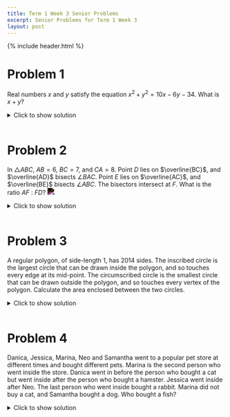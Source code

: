 ```yaml
---
title: Term 1 Week 3 Senior Problems
excerpt: Senior Problems for Term 1 Week 3
layout: post
---
```

{% include header.html %}

# Problem 1
Real numbers $x$ and $y$ satisfy the equation $x^2+y^2=10x-6y-34$. What is $x+y$?

<details>
<summary>Click to show solution</summary>
<h2>Solution 1</h2>
If we move every term dependent on $x$ or $y$ to the LHS, we get $x^2 - 10x + y^2 + 6y = -34$. Adding $34$ to both sides, we have $x^2 - 10x + y^2 + 6y + 34 = 0$. We can split the $34$ into $25$ and $9$ to get $(x - 5)^2 + (y + 3)^2 = 0$. Notice this is a circle with radius $0$, which only contains one point. So, the only point is $(5, -3)$, so the sum is $5 + (-3) = 2$.
<br>

<h2>Solution 2</h2>
If we move every term including $x$ or $y$ to the LHS, we get \[x^2 - 10x + y^2 + 6y = -34.\] We can complete the square to find that this equation becomes \[(x - 5)^2 + (y + 3)^2 = 0.\] Since the square of any real number is non-negative, we know that the sum is greater than or equal to $0$. Equality holds when the value inside the parentheses is equal to $0$. We find that \[(x,y) = (5,-3)\] and the sum we are looking for is \[5+(-3)=2\]
<br>

<h2>Video Solutions</h2>
The first one's better imo <br>
<a href="https://youtu.be/ba6w1OhXqOQ?t=1810">https://youtu.be/ba6w1OhXqOQ?t=1810</a> <br>
<a href="https://youtu.be/a-3CAo4CoWc">https://youtu.be/a-3CAo4CoWc</a>
</details>
<br>

# Problem 2
In $\triangle ABC$, $AB = 6$, $BC = 7$, and $CA = 8$. Point $D$ lies on $\overline{BC}$, and $\overline{AD}$ bisects $\angle BAC$. Point $E$ lies on $\overline{AC}$, and $\overline{BE}$ bisects $\angle ABC$. The bisectors intersect at $F$. What is the ratio $AF$ : $FD$?
<img src="https://latex.artofproblemsolving.com/5/0/b/50b0f8f69ee6677a5d5e89b5d864839232ff3faa.png" style="filter: invert(100%);">

<details>
<summary>Click to show solution</summary>
<h2>Solution 1</h2>
By the angle bisector theorem, $\frac{AB}{AE} = \frac{CB}{CE}$ <br>

$\frac{6}{AE} = \frac{7}{8 - AE}$ so $AE = \frac{48}{13}$ <br>

Similarly, $CD = 4$. <br> <br>

There are two ways to solve from here. <br>

<h3>First way:</h3>

Note that $DB = 7 - 4 = 3.$ By the angle bisector theorem on $\triangle ADB,$ $\frac{AF}{FD} = \frac{AB}{DB} = \frac{6}{3}.$ Thus the answer is $2 : 1$ <br>

<h3>Second way:</h3>

Now, we use mass points. Assign point $C$ a mass of $1$. <br>

$mC \cdot CD = mB \cdot DB$ , so $mB = \frac{4}{3}$ <br>

Similarly, $A$ will have a mass of $\frac{7}{6}$ <br>

$mD = mC + mB = 1 + \frac{4}{3} = \frac{7}{3}$ <br>

So $\frac{AF}{FD} = \frac{mD}{mA} = 2 : 1$ <br>
<br>

<h2>Solution 2</h2>
Denote $[\triangle{ABC}]$ as the area of triangle ABC and let $r$ be the inradius. Also, as above, use the angle bisector theorem to find that $BD = 3$. There are two ways to continue from here: <br><br>

$1.$ Note that $F$ is the incenter. Then, $\frac{AF}{FD} = \frac{[\triangle{AFB}]}{[\triangle{BFD}]} = \frac{AB * \frac{r}{2}}{BD * \frac{r}{2}} = \frac{AB}{BD} = 2 : 1$ <br> <br>

$2.$ Apply the angle bisector theorem on $\triangle{ABD}$ to get $\frac{AF}{FD} = \frac{AB}{BD} = \frac{6}{3} = 2 : 1$ <br>
<br>

<h2>Solution 3</h2>
Draw the third angle bisector, and denote the point where this bisector intersects $AB$ as $P$. Using angle bisector theorem, we see $AE=48/13 , EC=56/13, AP=16/5, PB=14/5$. Applying Van Aubel's Theorem, $AF/FD=(48/13)/(56/13) + (16/5)/(14/5)=(6/7)+(8/7)=14/7=2/1$, and so the answer is $2 : 1$.
<br><br>

<h2>Solution 4</h2>
One only needs the angle bisector theorem to solve this question.

The question asks for $AF:FD = \frac{AF}{FD}$. Apply the angle bisector theorem to $\triangle ABD$ to get \[\frac{AF}{FD} = \frac{AB}{BD}.\]

$AB = 6$ is given. To find $BD$, apply the angle bisector theorem to $\triangle BAC$ to get \[\frac{BD}{DC} = \frac{BA}{AC} = \frac{6}{8} = \frac{3}{4}.\]

Since \[BD + DC = BC = 7,\] it is immediately obvious that $BD = 3$, $DC = 4$ satisfies both equations.

Thus, \[AF:FD = AB:BD = 6:3 = 2 : 1.\]
<br>

</details>
<br>

# Problem 3
A regular polygon, of side-length 1, has 2014 sides. The inscribed circle is the largest circle that can be drawn inside the polygon, and so touches every edge at its mid-point. The circumscribed circle is the smallest circle that can be drawn outside the polygon, and so touches every vertex of the polygon. Calculate the area enclosed between the two circles.
<details>
<summary>Click to show solution</summary>
<h2>Solution</h2>
<img src="{{ site.baseurl }}/static/circleintrianglesol.png" style="filter: invert(100%);">
<br>
</details>
<br>

# Problem 4
Danica, Jessica, Marina, Neo and Samantha went to a popular pet store at different times and bought different pets. Marina is the second person who went inside the store. Danica went in before the person who bought a cat but went inside after the person who bought a hamster. Jessica went inside after Neo. The last person who went inside bought a rabbit. Marina did not buy a cat, and Samantha bought a dog. Who bought a fish?
<details>
<summary>Click to show solution</summary>
<h2>Solution</h2>
<img src="{{ site.baseurl }}/static/IMG_3460.jpeg" style="filter: invert(100%);">
<br>
</details>
<br>